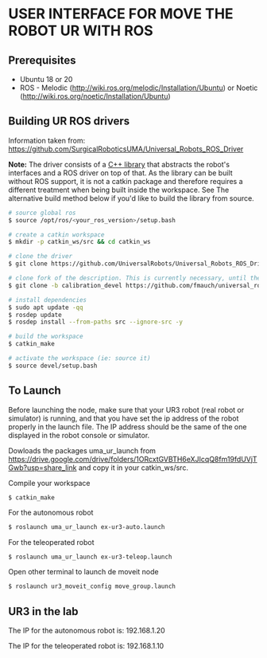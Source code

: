 # USER INTERFACE FOR MOVE THE ROBOT UR WITH ROS

## Prerequisites
* Ubuntu 18 or 20
* ROS - Melodic (http://wiki.ros.org/melodic/Installation/Ubuntu) or Noetic (http://wiki.ros.org/noetic/Installation/Ubuntu)

## Building UR ROS drivers

Information taken from: https://github.com/SurgicalRoboticsUMA/Universal_Robots_ROS_Driver

**Note:** The driver consists of a [C++
library](https://github.com/UniversalRobots/Universal_Robots_Client_Library) that abstracts the
robot's interfaces and a ROS driver on top of that. As the library can be built without ROS support,
it is not a catkin package and therefore requires a different treatment when being built inside the
workspace. See The alternative build method below if you'd like to build the library from source.

```bash
# source global ros
$ source /opt/ros/<your_ros_version>/setup.bash

# create a catkin workspace
$ mkdir -p catkin_ws/src && cd catkin_ws

# clone the driver
$ git clone https://github.com/UniversalRobots/Universal_Robots_ROS_Driver.git src/Universal_Robots_ROS_Driver

# clone fork of the description. This is currently necessary, until the changes are merged upstream.
$ git clone -b calibration_devel https://github.com/fmauch/universal_robot.git src/fmauch_universal_robot

# install dependencies
$ sudo apt update -qq
$ rosdep update
$ rosdep install --from-paths src --ignore-src -y

# build the workspace
$ catkin_make

# activate the workspace (ie: source it)
$ source devel/setup.bash
```
## To Launch

Before launching the node, make sure that your UR3 robot (real robot or simulator) is running, and that you have set the ip address of the robot properly in the launch file. The IP address should be the same of the one displayed in the robot console or simulator.

Dowloads the packages uma_ur_launch from https://drive.google.com/drive/folders/1ORcxtGVBTH6eXJIcqQ8fm19fdUVjTGwb?usp=share_link
and copy it in your catkin_ws/src.

Compile your workspace
```
$ catkin_make
```
For the autonomous robot
```bash
$ roslaunch uma_ur_launch ex-ur3-auto.launch 
```
For the teleoperated robot
```bash
$ roslaunch uma_ur_launch ex-ur3-teleop.launch 
```
Open other terminal to launch de moveit node
```bash
$ roslaunch ur3_moveit_config move_group.launch
```
## UR3 in the lab
The IP for the autonomous robot is: 192.168.1.20

The IP for the teleoperated robot is: 192.168.1.10
